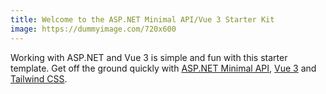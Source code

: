 ```yaml
---
title: Welcome to the ASP.NET Minimal API/Vue 3 Starter Kit
image: https://dummyimage.com/720x600
---
```


Working with ASP.NET and Vue 3 is simple and fun with this starter template. Get off the ground quickly with [ASP.NET Minimal API](https://minimal-apis.github.io/), [Vue 3](https://vuejs.org) and [Tailwind CSS](https://tailwindcss.com).